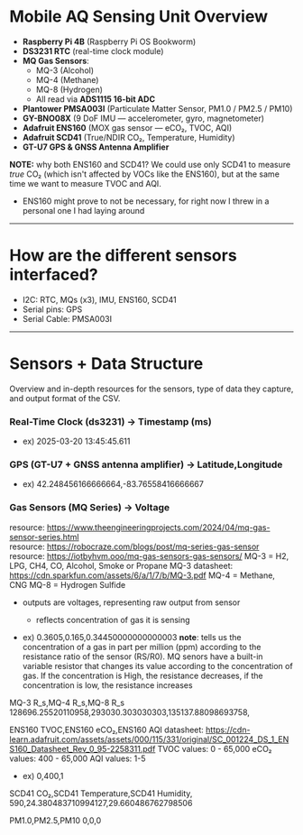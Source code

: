 # Mobile AQ Sensing Unit Overview

- **Raspberry Pi 4B** (Raspberry Pi OS Bookworm)
- **DS3231 RTC** (real-time clock module)
- **MQ Gas Sensors**:
  - MQ-3 (Alcohol)
  - MQ-4 (Methane)
  - MQ-8 (Hydrogen)
  - All read via **ADS1115 16-bit ADC**
- **Plantower PMSA003I** (Particulate Matter Sensor, PM1.0 / PM2.5 / PM10)
- **GY-BNO08X** (9 DoF IMU — accelerometer, gyro, magnetometer)
- **Adafruit ENS160** (MOX gas sensor — eCO₂, TVOC, AQI)
- **Adafruit SCD41** (True/NDIR CO₂, Temperature, Humidity)
- **GT-U7 GPS & GNSS Antenna Amplifier**


**NOTE:** why both ENS160 and SCD41? We could use only SCD41 to measure *true* CO₂ (which isn't affected by VOCs like the ENS160), but at the same time we want to measure TVOC and AQI. 
- ENS160 might prove to not be necessary, for right now I threw in a personal one I had laying around
---
# How are the different sensors interfaced?
- I2C: RTC, MQs (x3), IMU, ENS160, SCD41
- Serial pins: GPS
- Serial Cable: PMSA003I

---
# Sensors + Data Structure 
Overview and in-depth resources for the sensors, type of data they capture, and output format of the CSV.

### Real-Time Clock (ds3231) -> Timestamp (ms)
- ex) 2025-03-20 13:45:45.611

### GPS (GT-U7 + GNSS antenna amplifier) -> Latitude,Longitude
- ex) 42.248456166666664,-83.76558416666667

### Gas Sensors (MQ Series) -> Voltage
resource: https://www.theengineeringprojects.com/2024/04/mq-gas-sensor-series.html  
resource: https://robocraze.com/blogs/post/mq-series-gas-sensor
resource: https://iotbyhvm.ooo/mq-gas-sensors-gas-sensors/
MQ-3 = H2, LPG, CH4, CO, Alcohol, Smoke or Propane
MQ-3 datasheet: https://cdn.sparkfun.com/assets/6/a/1/7/b/MQ-3.pdf
MQ-4 = Methane, CNG
MQ-8 = Hydrogen Sulfide 
- outputs are voltages, representing raw output from sensor 
    - reflects concentration of gas it is sensing 

- ex) 0.3605,0.165,0.34450000000000003
**note**: tells us the concentration of a gas in part per million (ppm) according to the resistance ratio of the sensor (RS/R0). MQ senors have a built-in variable resistor that changes its value according to the concentration of gas. If the concentration is High, the resistance decreases,  if the concentration is low, the resistance increases


MQ-3 R_s,MQ-4 R_s,MQ-8 R_s
128696.25520110958,293030.303030303,135137.88098693758,


ENS160 TVOC,ENS160 eCO₂,ENS160 AQI
datasheet: https://cdn-learn.adafruit.com/assets/assets/000/115/331/original/SC_001224_DS_1_ENS160_Datasheet_Rev_0_95-2258311.pdf 
TVOC values: 0 - 65,000
eCO₂ values: 400 - 65,000 
AQI values: 1-5
- ex) 0,400,1

SCD41 CO₂,SCD41 Temperature,SCD41 Humidity,
590,24.380483710994127,29.660486762798506

PM1.0,PM2.5,PM10
0,0,0
